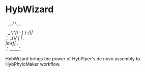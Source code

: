 # HybWizard
     __/\__
. _  \\''//
-( )-/_||_\
 .'. \_()_/
  |   | . \
  |mrf| .  \
 .'. ,\_____'.


HybWizard brings the power of HybPiper's de novo assembly to HybPhyloMaker workflow. 
